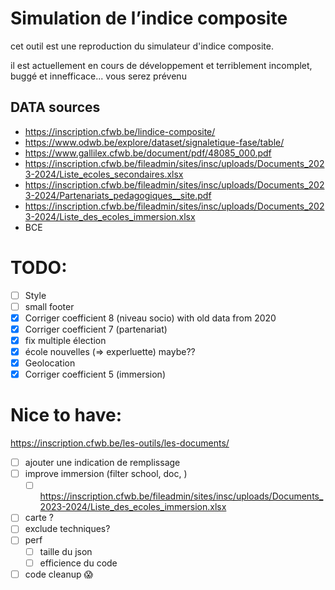 # Simulation de l’indice composite

cet outil est une reproduction du simulateur d'indice composite.

il est actuellement en cours de développement et terriblement incomplet, buggé et innefficace... vous serez prévenu

## DATA sources

- https://inscription.cfwb.be/lindice-composite/
- https://www.odwb.be/explore/dataset/signaletique-fase/table/
- https://www.gallilex.cfwb.be/document/pdf/48085_000.pdf
- https://inscription.cfwb.be/fileadmin/sites/insc/uploads/Documents_2023-2024/Liste_ecoles_secondaires.xlsx
- https://inscription.cfwb.be/fileadmin/sites/insc/uploads/Documents_2023-2024/Partenariats_pedagogiques__site.pdf
- https://inscription.cfwb.be/fileadmin/sites/insc/uploads/Documents_2023-2024/Liste_des_ecoles_immersion.xlsx
- BCE

# TODO:

- [ ] Style
- [ ] small footer
- [x] Corriger coefficient 8 (niveau socio) with old data from 2020
- [x] Corriger coefficient 7 (partenariat)
- [x] fix multiple élection
- [x] école nouvelles (=> experluette) maybe??
- [x] Geolocation
- [x] Corriger coefficient 5 (immersion)

# Nice to have:

https://inscription.cfwb.be/les-outils/les-documents/

- [ ] ajouter une indication de remplissage
- [ ] improve immersion (filter school, doc, )
  - [ ] https://inscription.cfwb.be/fileadmin/sites/insc/uploads/Documents_2023-2024/Liste_des_ecoles_immersion.xlsx
- [ ] carte ?
- [ ] exclude techniques?
- [ ] perf
  - [ ] taille du json
  - [ ] efficience du code
- [ ] code cleanup 😱
